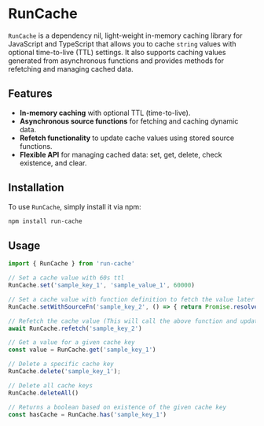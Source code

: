 # RunCache

`RunCache` is a dependency nil, light-weight in-memory caching library for JavaScript and TypeScript that allows you to cache `string` values with optional time-to-live (TTL) settings. It also supports caching values generated from asynchronous functions and provides methods for refetching and managing cached data.

## Features

- **In-memory caching** with optional TTL (time-to-live).
- **Asynchronous source functions** for fetching and caching dynamic data.
- **Refetch functionality** to update cache values using stored source functions.
- **Flexible API** for managing cached data: set, get, delete, check existence, and clear.

## Installation

To use `RunCache`, simply install it via npm:

```bash
npm install run-cache
```

## Usage

```js
import { RunCache } from 'run-cache'

// Set a cache value with 60s ttl
RunCache.set('sample_key_1', 'sample_value_1', 60000)

// Set a cache value with function definition to fetch the value later
RunCache.setWithSourceFn('sample_key_2', () => { return Promise.resolve('sample_value_2') })

// Refetch the cache value (This will call the above function and update the cache value)
await RunCache.refetch('sample_key_2')

// Get a value for a given cache key
const value = RunCache.get('sample_key_1')

// Delete a specific cache key
RunCache.delete('sample_key_1');

// Delete all cache keys
RunCache.deleteAll()

// Returns a boolean based on existence of the given cache key
const hasCache = RunCache.has('sample_key_1')
```